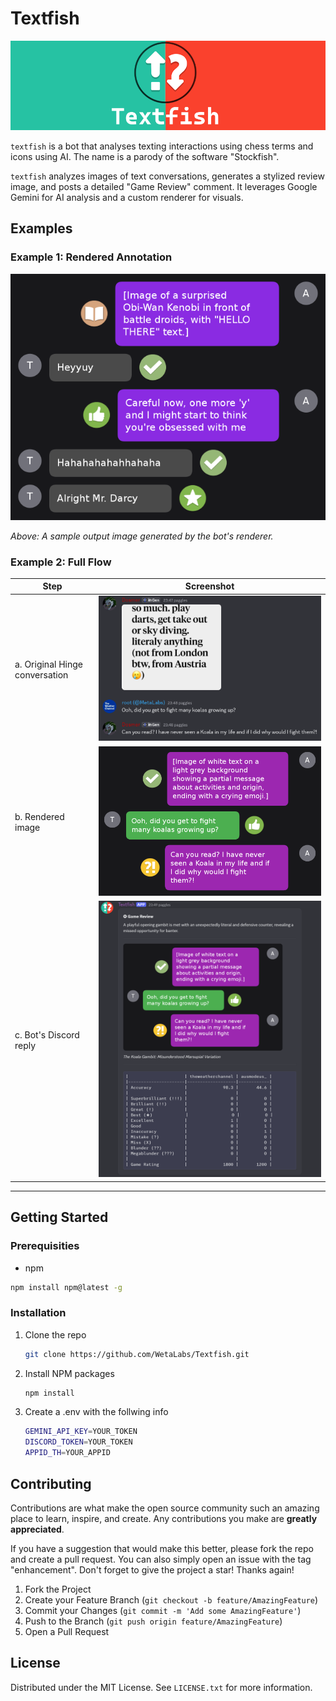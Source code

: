 # Textfish

![Textfish logo](./assets/textfish.png)

`textfish` is a bot that analyses texting interactions using chess terms and icons using AI. The name is a parody of the software "Stockfish".

`textfish` analyzes images of text conversations, generates a stylized review image, and posts a detailed "Game Review" comment. It leverages Google Gemini for AI analysis and a custom renderer for visuals.

## Examples

### Example 1: Rendered Annotation

![Analysis](./assets/example.png)

_Above: A sample output image generated by the bot's renderer._

### Example 2: Full Flow

| Step                           | Screenshot                                 |
| ------------------------------ | ------------------------------------------ |
| a. Original Hinge conversation | ![Discord convo](./assets/example2_2.png)  |
| b. Rendered image              | ![Rendered image](./assets/example2_3.png) |
| c. Bot's Discord reply         | ![Bot reply](./assets/example2_1.png)      |

---

## Getting Started

### Prerequisities

- npm

```sh
npm install npm@latest -g
```

### Installation

1. Clone the repo

    ```sh
    git clone https://github.com/WetaLabs/Textfish.git
    ```

2. Install NPM packages
    ```sh
    npm install
    ```
3. Create a .env with the follwing info
    ```sh
    GEMINI_API_KEY=YOUR_TOKEN
    DISCORD_TOKEN=YOUR_TOKEN
    APPID_TH=YOUR_APPID
    ```

## Contributing

Contributions are what make the open source community such an amazing place to learn, inspire, and create. Any contributions you make are **greatly appreciated**.

If you have a suggestion that would make this better, please fork the repo and create a pull request. You can also simply open an issue with the tag "enhancement".
Don't forget to give the project a star! Thanks again!

1. Fork the Project
2. Create your Feature Branch (`git checkout -b feature/AmazingFeature`)
3. Commit your Changes (`git commit -m 'Add some AmazingFeature'`)
4. Push to the Branch (`git push origin feature/AmazingFeature`)
5. Open a Pull Request

## License

Distributed under the MIT License. See `LICENSE.txt` for more information.